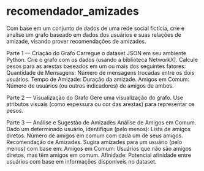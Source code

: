 # recomendador_amizades
Com base em um conjunto de dados de uma rede social fictícia, crie e analise um grafo baseado em dados dos usuários e suas relações de amizade, visando prover recomendações de amizades.

Parte 1 — Criação do Grafo
Carregue o dataset JSON em seu ambiente Python.
Crie o grafo com os dados (usando a biblioteca NetworkX).
Calcule pesos para as arestas baseados em um ou mais dos seguintes fatores:
Quantidade de Mensagens: Número de mensagens trocadas entre os dois usuários.
Tempo de Amizade: Duração da amizade.
Amigos em Comum: Número de usuários (ou outros indicadores) de amigos de ambos.

Parte 2 — Visualização do Grafo
Gere uma visualização do grafo.
Use atributos visuais (como espessura ou cor das arestas) para representar os pesos.

Parte 3 — Análise e Sugestão de Amizades
Análise de Amigos em Comum. Dado um determinado usuário, identifique (pelo menos):
Lista de amigos diretos.
Número de amigos em comum com cada um de seus amigos.
Recomendação de Amizades. Sugira amizades para um usuário (pelo menos) com base em:
Amigos em Comum: Usuários que não são amigos diretos, mas têm amigos em comum.
Afinidade: Potencial afinidade entre usuários com base em informações disponíveis no dataset.

